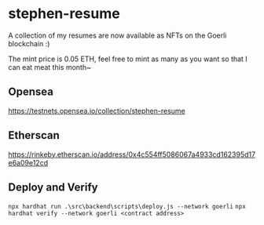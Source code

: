 # stephen-resume

A collection of my resumes are now available as NFTs on the Goerli blockchain :)

The mint price is 0.05 ETH, feel free to mint as many as you want so that I can eat meat this month~

## Opensea

https://testnets.opensea.io/collection/stephen-resume

## Etherscan

https://rinkeby.etherscan.io/address/0x4c554ff5086067a4933cd162395d17e6a09e12cd

## Deploy and Verify

`npx hardhat run .\src\backend\scripts\deploy.js --network goerli`
`npx hardhat verify --network goerli <contract address>`
